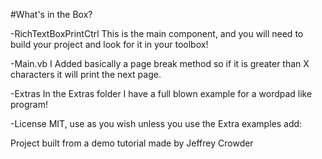 #What's in the Box?

-RichTextBoxPrintCtrl 
This is the main component, and you will need to build your project and look for it in your toolbox!

-Main.vb
I Added basically a page break method so if it is greater than X characters it will print the next page. 

-Extras
In the Extras folder I have a full blown example for a wordpad like program!

-License
MIT, use as you wish unless you use the Extra examples add:

Project built from a demo tutorial made by Jeffrey Crowder
